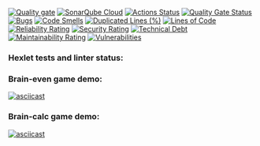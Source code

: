 [![Quality gate](https://sonarcloud.io/api/project_badges/quality_gate?project=ElenaManukyan_php-project-45)](https://sonarcloud.io/summary/new_code?id=ElenaManukyan_php-project-45)
[![SonarQube Cloud](https://sonarcloud.io/images/project_badges/sonarcloud-highlight.svg)](https://sonarcloud.io/summary/new_code?id=ElenaManukyan_php-project-45)
[![Actions Status](https://github.com/ElenaManukyan/php-project-45/actions/workflows/hexlet-check.yml/badge.svg)](https://github.com/ElenaManukyan/php-project-45/actions)
[![Quality Gate Status](https://sonarcloud.io/api/project_badges/measure?project=ElenaManukyan_php-project-45&metric=alert_status)](https://sonarcloud.io/summary/new_code?id=ElenaManukyan_php-project-45)
[![Bugs](https://sonarcloud.io/api/project_badges/measure?project=ElenaManukyan_php-project-45&metric=bugs)](https://sonarcloud.io/summary/new_code?id=ElenaManukyan_php-project-45)
[![Code Smells](https://sonarcloud.io/api/project_badges/measure?project=ElenaManukyan_php-project-45&metric=code_smells)](https://sonarcloud.io/summary/new_code?id=ElenaManukyan_php-project-45)
[![Duplicated Lines (%)](https://sonarcloud.io/api/project_badges/measure?project=ElenaManukyan_php-project-45&metric=duplicated_lines_density)](https://sonarcloud.io/summary/new_code?id=ElenaManukyan_php-project-45)
[![Lines of Code](https://sonarcloud.io/api/project_badges/measure?project=ElenaManukyan_php-project-45&metric=ncloc)](https://sonarcloud.io/summary/new_code?id=ElenaManukyan_php-project-45)
[![Reliability Rating](https://sonarcloud.io/api/project_badges/measure?project=ElenaManukyan_php-project-45&metric=reliability_rating)](https://sonarcloud.io/summary/new_code?id=ElenaManukyan_php-project-45)
[![Security Rating](https://sonarcloud.io/api/project_badges/measure?project=ElenaManukyan_php-project-45&metric=security_rating)](https://sonarcloud.io/summary/new_code?id=ElenaManukyan_php-project-45)
[![Technical Debt](https://sonarcloud.io/api/project_badges/measure?project=ElenaManukyan_php-project-45&metric=sqale_index)](https://sonarcloud.io/summary/new_code?id=ElenaManukyan_php-project-45)
[![Maintainability Rating](https://sonarcloud.io/api/project_badges/measure?project=ElenaManukyan_php-project-45&metric=sqale_rating)](https://sonarcloud.io/summary/new_code?id=ElenaManukyan_php-project-45)
[![Vulnerabilities](https://sonarcloud.io/api/project_badges/measure?project=ElenaManukyan_php-project-45&metric=vulnerabilities)](https://sonarcloud.io/summary/new_code?id=ElenaManukyan_php-project-45)
### Hexlet tests and linter status:

### Brain-even game demo:
[![asciicast](https://asciinema.org/a/230NgMHu4DJAJPvyUHEKsckZG.svg)](https://asciinema.org/a/230NgMHu4DJAJPvyUHEKsckZG)

### Brain-calc game demo:
[![asciicast](https://asciinema.org/a/SRxYoIEXDZgJ37N4JhlbEQ0QS.svg)](https://asciinema.org/a/SRxYoIEXDZgJ37N4JhlbEQ0QS)
